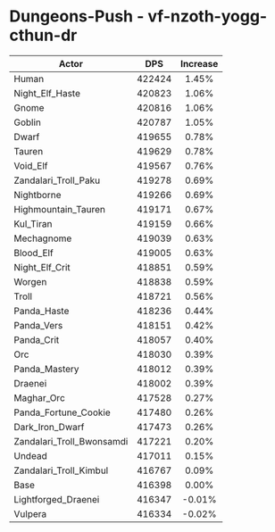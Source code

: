 # Dungeons-Push - vf-nzoth-yogg-cthun-dr
| Actor | DPS | Increase |
|---|:---:|:---:|
|Human|422424|1.45%|
|Night_Elf_Haste|420823|1.06%|
|Gnome|420816|1.06%|
|Goblin|420787|1.05%|
|Dwarf|419655|0.78%|
|Tauren|419629|0.78%|
|Void_Elf|419567|0.76%|
|Zandalari_Troll_Paku|419278|0.69%|
|Nightborne|419266|0.69%|
|Highmountain_Tauren|419171|0.67%|
|Kul_Tiran|419159|0.66%|
|Mechagnome|419039|0.63%|
|Blood_Elf|419005|0.63%|
|Night_Elf_Crit|418851|0.59%|
|Worgen|418838|0.59%|
|Troll|418721|0.56%|
|Panda_Haste|418236|0.44%|
|Panda_Vers|418151|0.42%|
|Panda_Crit|418057|0.40%|
|Orc|418030|0.39%|
|Panda_Mastery|418012|0.39%|
|Draenei|418002|0.39%|
|Maghar_Orc|417528|0.27%|
|Panda_Fortune_Cookie|417480|0.26%|
|Dark_Iron_Dwarf|417473|0.26%|
|Zandalari_Troll_Bwonsamdi|417221|0.20%|
|Undead|417011|0.15%|
|Zandalari_Troll_Kimbul|416767|0.09%|
|Base|416398|0.00%|
|Lightforged_Draenei|416347|-0.01%|
|Vulpera|416334|-0.02%|
